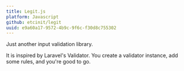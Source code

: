 ```yaml
---
title: Legit.js
platform: Javascript
github: etcinit/legit
uuid: e9a60a17-9572-4b9c-9f6c-f30d8c755302
---
```


Just another input validation library.

<!--more-->

It is inspired by Laravel's Validator. You create a validator instance,
add some rules, and you're good to go.
